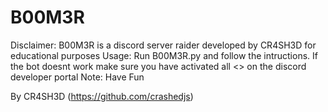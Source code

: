 # B00M3R
Disclaimer: B00M3R is a discord server raider developed by CR4SH3D for educational purposes
Usage: Run B00M3R.py and follow the intructions. If the bot doesnt work make sure you have activated all <<Gateways intents>> on the discord developer portal
Note: Have Fun 

By CR4SH3D (https://github.com/crashedjs)
